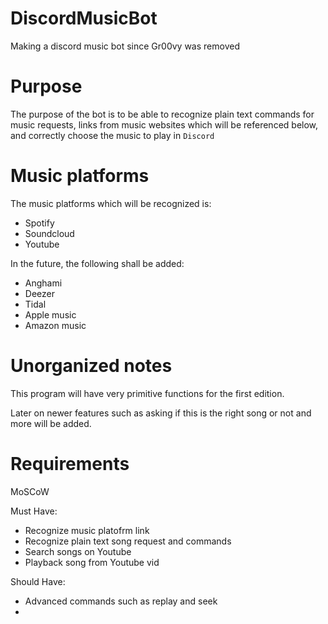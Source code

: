 # DiscordMusicBot
 Making a discord music bot since Gr00vy was removed

# Purpose
 The purpose of the bot is to be able to recognize plain text commands for music requests, links from music websites which will be referenced below, and correctly choose the music to play in `Discord`

# Music platforms
 The music platforms which will be recognized is:

 * Spotify
 * Soundcloud
 * Youtube

 In the future, the following shall be added:
 * Anghami
 * Deezer
 * Tidal
 * Apple music
 * Amazon music

# Unorganized notes
 This program will have very primitive functions for the first edition.

 Later on newer features such as asking if this is the right song or not and more will be added.

# Requirements
 MoSCoW

 Must Have:
 * Recognize music platofrm link
 * Recognize plain text song request and commands
 * Search songs on Youtube
 * Playback song from Youtube vid

Should Have:
* Advanced commands such as replay and seek
* 
